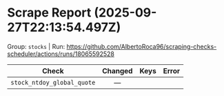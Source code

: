 # Scrape Report (2025-09-27T22:13:54.497Z)

Group: `stocks`  |  Run: https://github.com/AlbertoRoca96/scraping-checks-scheduler/actions/runs/18065592528

| Check | Changed | Keys | Error |
|---|:---:|:--|:--|
| `stock_ntdoy_global_quote` | — |  |  |
